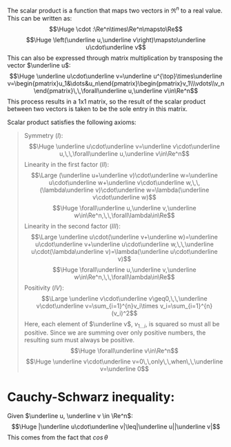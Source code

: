 
The scalar product is a function that maps two vectors in $\Re^n$ to a real value. This can be written as:
$$\Huge \cdot :\Re^n\times\Re^n\mapsto\Re$$
$$\Huge \left(\underline u,\underline v\right)\mapsto\underline u\cdot\underline v$$
This can also be expressed through matrix multiplication by transposing the vector $\underline u$:
$$\Huge \underline u\cdot\underline v=\underline u^{\top}\times\underline v=\begin{pmatrix}u_1&\dots&u_n\end{pmatrix}\begin{pmatrix}v_1\\\vdots\\v_n\end{pmatrix}\,\,\forall\underline u,\underline v\in\Re^n$$
This process results in a 1x1 matrix, so the result of the scalar product between two vectors is taken to be the sole entry in this matrix.

Scalar product satisfies the following axioms:
> Symmetry ($I$): $$\Huge \underline u\cdot\underline v=\underline v\cdot\underline u,\,\,\forall\underline u,\underline v\in\Re^n$$
> Linearity in the first factor ($II$):$$\Large (\underline u+\underline v)\cdot\underline w=\underline u\cdot\underline w+\underline v\cdot\underline w,\,\,(\lambda\underline v)\cdot\underline w=\lambda(\underline v\cdot\underline w)$$$$\Huge \forall\underline u,\underline v,\underline w\in\Re^n,\,\,\forall\lambda\in\Re$$
> Linearity in the second factor ($III$):$$\Large \underline u\cdot(\underline v+\underline w)=\underline u\cdot\underline v+\underline u\cdot\underline w,\,\,\underline u\cdot(\lambda\underline v)=\lambda(\underline u\cdot\underline v)$$$$\Huge \forall\underline u,\underline v,\underline w\in\Re^n,\,\,\forall\lambda\in\Re$$
> Positivity ($IV$):$$\Large \underline v\cdot\underline v\geq0,\,\,\underline v\cdot\underline v=\sum_{i=1}^{n}v_i\times v_i=\sum_{i=1}^{n}(v_i)^2$$
> Here, each element of $\underline v$, $v_{1\dots i}$, is squared so must all be positive. Since we are summing over only positive numbers, the resulting sum must always be positive.$$\Huge \forall\underline v\in\Re^n$$$$\Huge \underline v\cdot\underline v=0\,\,only\,\,when\,\,\underline v=\underline 0$$
# Cauchy-Schwarz inequality:

Given $\underline u, \underline v \in \Re^n$:
$$\Huge |\underline u\cdot\underline v|\leq|\underline u||\underline v|$$
This comes from the fact that $cos\,\theta$